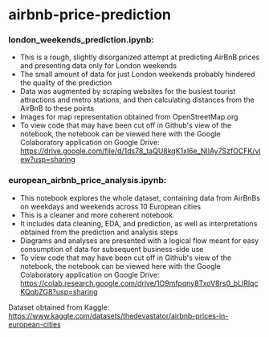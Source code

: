 # airbnb-price-prediction
### london_weekends_prediction.ipynb: 
  - This is a rough, slightly disorganized attempt at predicting AirBnB prices and presenting data only for London weekends
  - The small amount of data for just London weekends probably hindered the quality of the prediction
  - Data was augmented by scraping websites for the busiest tourist attractions and metro stations, and then calculating distances from the AirBnB to these points
  - Images for map representation obtained from OpenStreetMap.org
  - To view code that may have been cut off in Github's view of the notebook, the notebook can be viewed here with the Google Colaboratory application on Google Drive: https://drive.google.com/file/d/1ds78_taQU8kgK1xl6e_NIIAy7SzfOCFK/view?usp=sharing

### european_airbnb_price_analysis.ipynb:
  - This notebook explores the whole dataset, containing data from AirBnBs on weekdays and weekends across 10 European cities
  - This is a cleaner and more coherent notebook.
  - It includes data cleaning, EDA, and prediction, as well as interpretations obtained from the prediction and analysis steps
  - Diagrams and analyses are presented with a logical flow meant for easy consumption of data for subsequent business-side use
  - To view code that may have been cut off in Github's view of the notebook, the notebook can be viewed here with the Google Colaboratory application on Google Drive: https://colab.research.google.com/drive/1O9mfpqny8TxoV8rs0_bLlRlqcKQobZG8?usp=sharing

Dataset obtained from Kaggle: https://www.kaggle.com/datasets/thedevastator/airbnb-prices-in-european-cities
